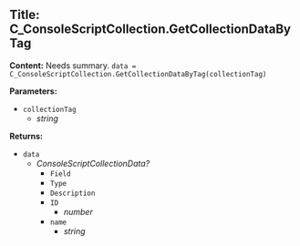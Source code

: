 ## Title: C_ConsoleScriptCollection.GetCollectionDataByTag

**Content:**
Needs summary.
`data = C_ConsoleScriptCollection.GetCollectionDataByTag(collectionTag)`

**Parameters:**
- `collectionTag`
  - *string*

**Returns:**
- `data`
  - *ConsoleScriptCollectionData?*
    - `Field`
    - `Type`
    - `Description`
    - `ID`
      - *number*
    - `name`
      - *string*